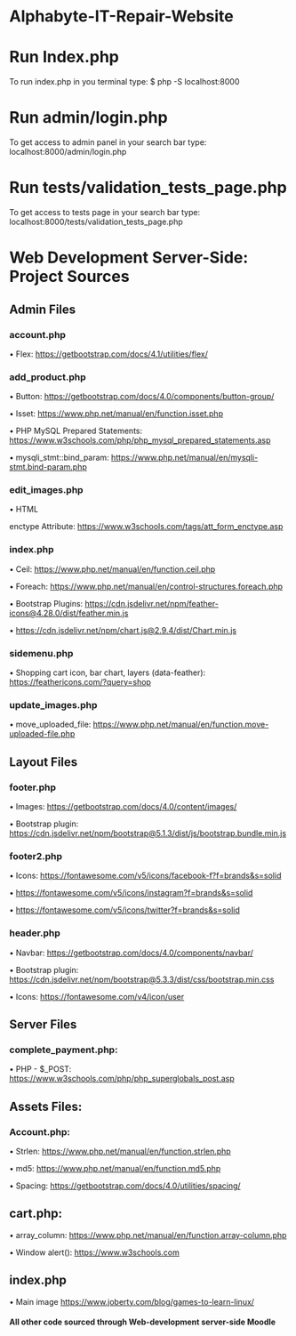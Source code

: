 # Alphabyte-IT-Repair-Website

# Run Index.php
To run index.php in you terminal type:
$ php -S localhost:8000

# Run admin/login.php
To get access to admin panel in your search bar type: localhost:8000/admin/login.php

# Run tests/validation_tests_page.php
To get access to tests page in your search bar type: localhost:8000/tests/validation_tests_page.php

# Web Development Server-Side: Project Sources

## Admin Files

### account.php
•	Flex: https://getbootstrap.com/docs/4.1/utilities/flex/


### add_product.php

•	Button: https://getbootstrap.com/docs/4.0/components/button-group/

•	Isset: https://www.php.net/manual/en/function.isset.php

•	PHP MySQL Prepared Statements: https://www.w3schools.com/php/php_mysql_prepared_statements.asp

•	mysqli_stmt::bind_param: https://www.php.net/manual/en/mysqli-stmt.bind-param.php

### edit_images.php
•	HTML <form> enctype Attribute: https://www.w3schools.com/tags/att_form_enctype.asp

### index.php
•	Ceil: https://www.php.net/manual/en/function.ceil.php

•	Foreach: https://www.php.net/manual/en/control-structures.foreach.php

•	Bootstrap Plugins: https://cdn.jsdelivr.net/npm/feather-icons@4.28.0/dist/feather.min.js

•	https://cdn.jsdelivr.net/npm/chart.js@2.9.4/dist/Chart.min.js

### sidemenu.php
•	Shopping cart icon, bar chart, layers (data-feather): https://feathericons.com/?query=shop

### update_images.php
•	move_uploaded_file: https://www.php.net/manual/en/function.move-uploaded-file.php

## Layout Files

### footer.php
•	Images: https://getbootstrap.com/docs/4.0/content/images/

•	Bootstrap plugin: https://cdn.jsdelivr.net/npm/bootstrap@5.1.3/dist/js/bootstrap.bundle.min.js

### footer2.php
•	Icons: https://fontawesome.com/v5/icons/facebook-f?f=brands&s=solid

•	https://fontawesome.com/v5/icons/instagram?f=brands&s=solid

•	https://fontawesome.com/v5/icons/twitter?f=brands&s=solid


### header.php
•	Navbar: https://getbootstrap.com/docs/4.0/components/navbar/

•	Bootstrap plugin: https://cdn.jsdelivr.net/npm/bootstrap@5.3.3/dist/css/bootstrap.min.css

•	Icons: https://fontawesome.com/v4/icon/user

## Server Files

### complete_payment.php:
•	PHP - $_POST: https://www.w3schools.com/php/php_superglobals_post.asp

## Assets Files:

### Account.php:
•	Strlen: https://www.php.net/manual/en/function.strlen.php

•	md5: https://www.php.net/manual/en/function.md5.php

•	Spacing: https://getbootstrap.com/docs/4.0/utilities/spacing/

## cart.php:
•	array_column: https://www.php.net/manual/en/function.array-column.php

•	Window alert(): https://www.w3schools.com

## index.php
• Main image https://www.joberty.com/blog/games-to-learn-linux/

#### All other code sourced through Web-development server-side Moodle
